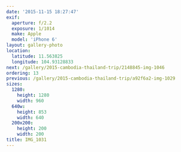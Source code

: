 ```yaml
---
date: '2015-11-15 18:27:47'
exif:
  aperture: f/2.2
  exposure: 1/1014
  make: Apple
  model: 'iPhone 6'
layout: gallery-photo
location:
  latitude: 11.563825
  longitude: 104.93128833
next: /gallery/2015-cambodia-thailand-trip/2148845-img-1046
ordering: 13
previous: /gallery/2015-cambodia-thailand-trip/a92f6a2-img-1029
sizes:
  1280:
    height: 1280
    width: 960
  640w:
    height: 853
    width: 640
  200x200:
    height: 200
    width: 200
title: IMG_1031
---
```

